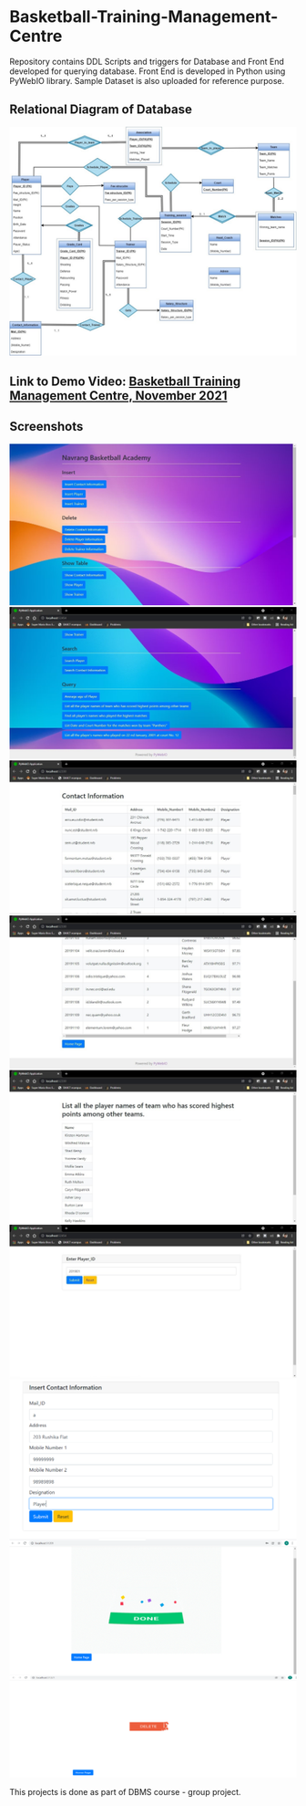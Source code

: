 # Basketball-Training-Management-Centre
Repository contains DDL Scripts and triggers for Database and Front End developed for querying database. Front End is developed in Python using PyWebIO library. Sample Dataset is also uploaded for reference purpose.

## Relational Diagram of Database
![relational](Relational_Diagram.jpg)

## Link to Demo Video: [Basketball Training Management Centre, November 2021](https://drive.google.com/file/d/1BYfrmYNlBAhQSBRKarTjK4x7IfyxvWiP/view?usp=sharing)

## Screenshots
![ss](/Screenshots/ss1.jpg)
![ss](/Screenshots/ss2.jpg)
![ss](/Screenshots/ss3.jpg)
![ss](/Screenshots/ss4.jpg)
![ss](/Screenshots/ss5.jpg)
![ss](/Screenshots/ss6.jpg)
![ss](/Screenshots/ss7.png)
![ss](/Screenshots/ss8.png)
![ss](/Screenshots/ss9.png)

This projects is done as part of DBMS course - group project.
